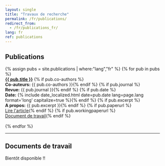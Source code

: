 ```yaml
---
layout: single
title: "Travaux de recherche"
permalink: /fr/publications/
redirect_from:
  - /fr/publications_fr/
lang: fr
ref: publications
---
```

## <span class="accent">Publications</span>
<div class="publications-list">
  {% assign pubs = site.publications | where:"lang","fr" %}
  {% for pub in pubs %}
    <div class="publication-item">
      <a href="{{ pub.paperurl }}"><strong>{{ pub.title }}</strong></a>
      {% if pub.co-authors %}<br><strong>Co-auteurs:</strong> {{ pub.co-authors }}{% endif %}
      {% if pub.journal %}<br><strong>Revue:</strong> {{ pub.journal }}{% endif %}
      {% if pub.date %}<br><strong>Date:</strong> {% include date_localized.html date=pub.date lang=page.lang format='long' capitalize=true %}{% endif %}
      {% if pub.excerpt %}<br><strong>A propos:</strong> {{ pub.excerpt }}{% endif %}
      {% if pub.paperurl %}<br><a href="{{ pub.paperurl }}" target="_blank"><span class="accent">Lire l'article</span></a>{% endif %}
      {% if pub.workingpaperurl %}<br><a href="{{ pub.workingpaperurl | relative_url }}" target="_blank"><span class="accent">Document de travail</span></a>{% endif %}
    </div>
    <br>
  {% endfor %}
</div>

<hr class="section-divider">

## <span class="accent">Documents de travail</span>
Bientôt disponible !!
